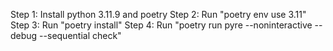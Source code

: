 Step 1: Install python 3.11.9 and poetry
Step 2: Run "poetry env use 3.11"
Step 3: Run "poetry install"
Step 4: Run "poetry run pyre --noninteractive --debug --sequential check"